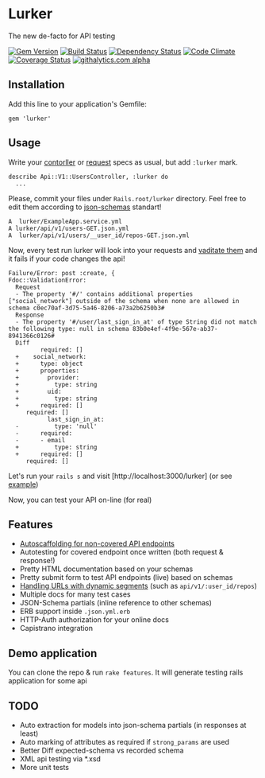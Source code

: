 # Lurker

The new de-facto for API testing

[![Gem Version][GV img]][Gem Version]
[![Build Status][BS img]][Build Status]
[![Dependency Status][DS img]][Dependency Status]
[![Code Climate][CC img]][Code Climate]
[![Coverage Status][CS img]][Coverage Status]
[![githalytics.com alpha](https://cruel-carlota.pagodabox.com/87ced56265849ad6386c2ba0a78f8038 "githalytics.com")](http://githalytics.com/razum2um/lurker)


## Installation

Add this line to your application's Gemfile:

    gem 'lurker'

## Usage

Write your [contorller][controler_spec_example] or [request][request_spec_example] specs as usual,
but add `:lurker` mark.

    describe Api::V1::UsersController, :lurker do
      ...

Please, commit your files under `Rails.root/lurker` directory.
Feel free to edit them according to [json-schemas][json_schema] standart!

    A  lurker/ExampleApp.service.yml
    A lurker/api/v1/users-GET.json.yml
    A  lurker/api/v1/users/__user_id/repos-GET.json.yml

Now, every test run lurker will look into your requests and [vaditate them][validation_example]
and it fails if your code changes the api!

    Failure/Error: post :create, {
    Fdoc::ValidationError:
      Request
      - The property '#/' contains additional properties ["social_network"] outside of the schema when none are allowed in schema c0ec70af-3d75-5a46-8206-a73a2b6250b3#
      Response
      - The property '#/user/last_sign_in_at' of type String did not match the following type: null in schema 83b0e4ef-4f9e-567e-ab37-8941366c0126#
      Diff
             required: []
      +    social_network:
      +      type: object
      +      properties:
      +        provider:
      +          type: string
      +        uid:
      +          type: string
      +      required: []
         required: []
               last_sign_in_at:
      -          type: 'null'
      -      required:
      -      - email
      +          type: string
      +      required: []
         required: []

Let's run your `rails s` and visit [http://localhost:3000/lurker] (or see [example][html_schema_example])

Now, you can test your API on-line (for real)

## Features

- [Autoscaffolding for non-covered API endpoints][controler_spec_example]
- Autotesting for covered endpoint once written (both request & response!)
- Pretty HTML documentation based on your schemas
- Pretty submit form to test API endpoints (live) based on schemas
- [Handling URLs with dynamic segments][nested_controller_spec_example] (such as `api/v1/:user_id/repos`)
- Multiple docs for many test cases
- JSON-Schema partials (inline reference to other schemas)
- ERB support inside `.json.yml.erb`
- HTTP-Auth authorization for your online docs
- Capistrano integration

## Demo application

You can clone the repo & run `rake features`. It will generate testing rails application for some api

## TODO

- Auto extraction for models into json-schema partials (in responses at least)
- Auto marking of attributes as required if `strong_params` are used
- Better Diff expected-schema vs recorded schema
- XML api testing via *.xsd
- More unit tests

[json_schema]: http://json-schema.org/
[validation_example]: http://
[html_schema_example]: http://
[controler_spec_example]: https://www.relishapp.com/razum2um/lurker/docs/controller-specs/schema-scaffolding
[nested_controller_spec_example]: https://www.relishapp.com/razum2um/lurker/docs/controller-specs/nested-schema-scaffolding
[request_spec_example]: https://www.relishapp.com/razum2um/lurker/docs/request-specs/schema-scaffolding

[Gem Version]: https://rubygems.org/gems/lurker
[Build Status]: https://travis-ci.org/razum2um/lurker
[Dependency Status]: https://gemnasium.com/razum2um/lurker
[Code Climate]: https://codeclimate.com/github/razum2um/lurker
[Coverage Status]: https://coveralls.io/r/razum2um/lurker

[GV img]: https://badge.fury.io/rb/lurker.png
[BS img]: https://travis-ci.org/razum2um/lurker.png
[DS img]: https://gemnasium.com/razum2um/lurker.png
[CC img]: https://codeclimate.com/github/razum2um/lurker.png
[CS img]: https://coveralls.io/repos/razum2um/lurker/badge.png?branch=master
